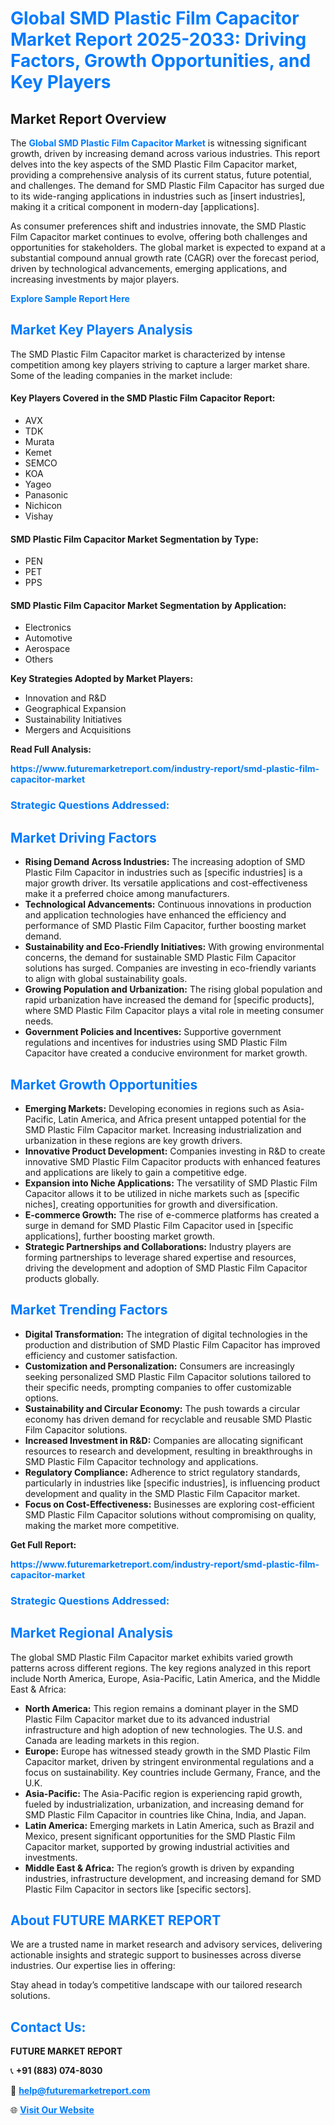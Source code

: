 <h1 style="color: #007BFF;">Global SMD Plastic Film Capacitor Market Report 2025-2033: Driving Factors, Growth Opportunities, and Key Players</h1>

<section id="overview">
<h2>Market Report Overview</h2>
<p>The <a href="https://www.futuremarketreport.com/industry-report/smd-plastic-film-capacitor-market" style="color: #007BFF; text-decoration: none;"><strong>Global SMD Plastic Film Capacitor Market</strong></a> is witnessing significant growth, driven by increasing demand across various industries. This report delves into the key aspects of the SMD Plastic Film Capacitor market, providing a comprehensive analysis of its current status, future potential, and challenges. The demand for SMD Plastic Film Capacitor has surged due to its wide-ranging applications in industries such as [insert industries], making it a critical component in modern-day [applications].</p>
<p>As consumer preferences shift and industries innovate, the SMD Plastic Film Capacitor market continues to evolve, offering both challenges and opportunities for stakeholders. The global market is expected to expand at a substantial compound annual growth rate (CAGR) over the forecast period, driven by technological advancements, emerging applications, and increasing investments by major players.</p>
</section>

<section id="overview">
<p><a href="https://www.futuremarketreport.com/request-sample/reportId=76258" style="color: #007BFF; text-decoration: none;"><strong>Explore Sample Report Here</strong></a></p>
</section>

<section id="key-players">
<h2 style="color: #007BFF;">Market Key Players Analysis</h2>
<p>The SMD Plastic Film Capacitor market is characterized by intense competition among key players striving to capture a larger market share. Some of the leading companies in the market include:</p>
<h4>Key Players Covered in the SMD Plastic Film Capacitor Report:</h4>
<ul><li>AVX</li><li>TDK</li><li>Murata</li><li>Kemet</li><li>SEMCO</li><li>KOA</li><li>Yageo</li><li>Panasonic</li><li>Nichicon</li><li>Vishay</li></ul>
<h4>SMD Plastic Film Capacitor Market Segmentation by Type:</h4>
<ul><li>PEN</li><li>PET</li><li>PPS</li></ul>

<h4>SMD Plastic Film Capacitor Market Segmentation by Application:</h4>
<ul><li>Electronics</li><li>Automotive</li><li>Aerospace</li><li>Others</li></ul>
<p><strong>Key Strategies Adopted by Market Players:</strong></p>
<ul>
<li>Innovation and R&D</li>
<li>Geographical Expansion</li>
<li>Sustainability Initiatives</li>
<li>Mergers and Acquisitions</li>
</ul>
</section>

<section>
<p><strong>Read Full Analysis: </strong></p><a href="https://www.futuremarketreport.com/industry-report/smd-plastic-film-capacitor-market" style="color: #007BFF; text-decoration: none;"><strong>https://www.futuremarketreport.com/industry-report/smd-plastic-film-capacitor-market</strong></a>
<h3 style="color: #007BFF;">Strategic Questions Addressed:</h3>
</section>

<section id="driving-factors">
<h2 style="color: #007BFF;">Market Driving Factors</h2>
<ul>
<li><strong>Rising Demand Across Industries:</strong> The increasing adoption of SMD Plastic Film Capacitor in industries such as [specific industries] is a major growth driver. Its versatile applications and cost-effectiveness make it a preferred choice among manufacturers.</li>
<li><strong>Technological Advancements:</strong> Continuous innovations in production and application technologies have enhanced the efficiency and performance of SMD Plastic Film Capacitor, further boosting market demand.</li>
<li><strong>Sustainability and Eco-Friendly Initiatives:</strong> With growing environmental concerns, the demand for sustainable SMD Plastic Film Capacitor solutions has surged. Companies are investing in eco-friendly variants to align with global sustainability goals.</li>
<li><strong>Growing Population and Urbanization:</strong> The rising global population and rapid urbanization have increased the demand for [specific products], where SMD Plastic Film Capacitor plays a vital role in meeting consumer needs.</li>
<li><strong>Government Policies and Incentives:</strong> Supportive government regulations and incentives for industries using SMD Plastic Film Capacitor have created a conducive environment for market growth.</li>
</ul>
</section>

<section id="growth-opportunities">
<h2 style="color: #007BFF;">Market Growth Opportunities</h2>
<ul>
<li><strong>Emerging Markets:</strong> Developing economies in regions such as Asia-Pacific, Latin America, and Africa present untapped potential for the SMD Plastic Film Capacitor market. Increasing industrialization and urbanization in these regions are key growth drivers.</li>
<li><strong>Innovative Product Development:</strong> Companies investing in R&D to create innovative SMD Plastic Film Capacitor products with enhanced features and applications are likely to gain a competitive edge.</li>
<li><strong>Expansion into Niche Applications:</strong> The versatility of SMD Plastic Film Capacitor allows it to be utilized in niche markets such as [specific niches], creating opportunities for growth and diversification.</li>
<li><strong>E-commerce Growth:</strong> The rise of e-commerce platforms has created a surge in demand for SMD Plastic Film Capacitor used in [specific applications], further boosting market growth.</li>
<li><strong>Strategic Partnerships and Collaborations:</strong> Industry players are forming partnerships to leverage shared expertise and resources, driving the development and adoption of SMD Plastic Film Capacitor products globally.</li>
</ul>
</section>

<section id="trending-factors">
<h2 style="color: #007BFF;">Market Trending Factors</h2>
<ul>
<li><strong>Digital Transformation:</strong> The integration of digital technologies in the production and distribution of SMD Plastic Film Capacitor has improved efficiency and customer satisfaction.</li>
<li><strong>Customization and Personalization:</strong> Consumers are increasingly seeking personalized SMD Plastic Film Capacitor solutions tailored to their specific needs, prompting companies to offer customizable options.</li>
<li><strong>Sustainability and Circular Economy:</strong> The push towards a circular economy has driven demand for recyclable and reusable SMD Plastic Film Capacitor solutions.</li>
<li><strong>Increased Investment in R&D:</strong> Companies are allocating significant resources to research and development, resulting in breakthroughs in SMD Plastic Film Capacitor technology and applications.</li>
<li><strong>Regulatory Compliance:</strong> Adherence to strict regulatory standards, particularly in industries like [specific industries], is influencing product development and quality in the SMD Plastic Film Capacitor market.</li>
<li><strong>Focus on Cost-Effectiveness:</strong> Businesses are exploring cost-efficient SMD Plastic Film Capacitor solutions without compromising on quality, making the market more competitive.</li>
</ul>
</section>

<section>
<p><strong>Get Full Report: </strong></p><a href="https://www.futuremarketreport.com/industry-report/smd-plastic-film-capacitor-market" style="color: #007BFF; text-decoration: none;"><strong>https://www.futuremarketreport.com/industry-report/smd-plastic-film-capacitor-market</strong></a>
<h3 style="color: #007BFF;">Strategic Questions Addressed:</h3>
</section>


<section id="regional-analysis">
<h2 style="color: #007BFF;">Market Regional Analysis</h2>
<p>The global SMD Plastic Film Capacitor market exhibits varied growth patterns across different regions. The key regions analyzed in this report include North America, Europe, Asia-Pacific, Latin America, and the Middle East & Africa:</p>
<ul>
<li><strong>North America:</strong> This region remains a dominant player in the SMD Plastic Film Capacitor market due to its advanced industrial infrastructure and high adoption of new technologies. The U.S. and Canada are leading markets in this region.</li>
<li><strong>Europe:</strong> Europe has witnessed steady growth in the SMD Plastic Film Capacitor market, driven by stringent environmental regulations and a focus on sustainability. Key countries include Germany, France, and the U.K.</li>
<li><strong>Asia-Pacific:</strong> The Asia-Pacific region is experiencing rapid growth, fueled by industrialization, urbanization, and increasing demand for SMD Plastic Film Capacitor in countries like China, India, and Japan.</li>
<li><strong>Latin America:</strong> Emerging markets in Latin America, such as Brazil and Mexico, present significant opportunities for the SMD Plastic Film Capacitor market, supported by growing industrial activities and investments.</li>
<li><strong>Middle East & Africa:</strong> The region’s growth is driven by expanding industries, infrastructure development, and increasing demand for SMD Plastic Film Capacitor in sectors like [specific sectors].</li>
</ul>
</section>

<footer>
<h2 style="color: #007BFF;">About FUTURE MARKET REPORT</h2>
<p>We are a trusted name in market research and advisory services, delivering actionable insights and strategic support to businesses across diverse industries. Our expertise lies in offering:</p>

<p>Stay ahead in today’s competitive landscape with our tailored research solutions.</p>

<h2 style="color: #007BFF;">Contact Us:</h2>
<p><strong>FUTURE MARKET REPORT</strong></p>
<p>📞 <strong>+91 (883) 074-8030</strong></p>
<p>📧 <strong><a href="mailto:help@futuremarketreport.com" style="color: #007BFF;">help@futuremarketreport.com</a></strong></p>
<p>🌐 <strong><a href="https://www.futuremarketreport.com/" style="color: #007BFF;">Visit Our Website</a></strong></p>
</footer>